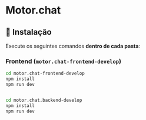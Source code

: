 # Motor.chat

## 🚀 Instalação

Execute os seguintes comandos **dentro de cada pasta**:

### Frontend (`motor.chat-frontend-develop`)

```bash
cd motor.chat-frontend-develop
npm install
npm run dev


cd motor.chat.backend-develop
npm install
npm run dev